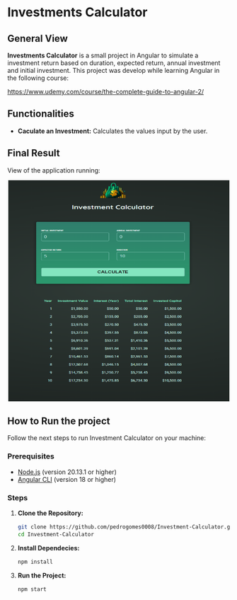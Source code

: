 # Investments Calculator

## General View

**Investments Calculator** is a small project in Angular to simulate a investment return based on duration, expected return, annual investment and initial investment. This project was develop while learning Angular in the following course:

https://www.udemy.com/course/the-complete-guide-to-angular-2/

## Functionalities

- **Caculate an Investment:** Calculates the values input by the user.

## Final Result

View of the application running:

<div align="center">
  <img src="src/assets/investment-calculator.png" alt="Final Result" height="500" width="500" />
</div>

## How to Run the project

Follow the next steps to run Investment Calculator on your machine:

### Prerequisites

- [Node.js](https://nodejs.org/) (version 20.13.1 or higher)
- [Angular CLI](https://angular.io/cli) (version 18 or higher)

### Steps

1. **Clone the Repository:**

   ```sh
   git clone https://github.com/pedrogomes0008/Investment-Calculator.git
   cd Investment-Calculator

2. **Install Dependecies:**
   
   ```sh
   npm install

3. **Run the Project:**
   
   ```sh
   npm start